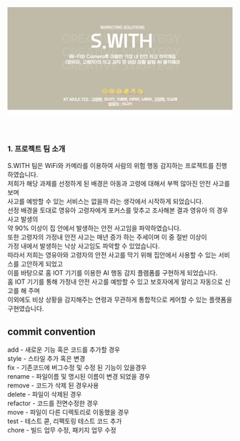 ﻿<div align="center">
<p><img src="/doc/images/main.png"></p>
</div>
<br/>

### 1. 프로젝트 팀 소개
 S.WITH 팀은 WiFi와 카메라를 이용하여 사람의 위험 행동 감지하는 프로젝트를 진행하였습니다.<br/>
저희가 해당 과제를 선정하게 된 배경은 아동과 고령에 대해서 부쩍 많아진 안전 사고를 보며 <br/>
사고를 예방할 수 있는 서비스는 없을까 라는 생각에서 시작하게 되었습니다.<br/>
선정 배경을 토대로 영유아 고령자에게 포커스를 맞추고 조사해본 결과 영유아 의 경우 사고 발생의<br/> 
약 90% 이상이 집 안에서 발생하는 안전 사고임을 파악하였습니다.<br/>
또한 고령자의 가정내 안전 사고는 매년 증가 하는 주세이며 이 중 절반 이상이<br/> 
가정 내에서 발생하는 낙상 사고임도 파악할 수 있었습니다.<br/>
따라서 저희는 영유아와 고령자의 안전 사고를 막기 위해 집안에서 사용할 수 있는 서비스를 고안하게 되었고<br/>
이를 바탕으로 홈 IOT 기기를 이용한 AI 행동 감지 플램폼를 구현하게 되었습니다.<br/>
홈 IOT 기기를 통해 가정내 안전 사고를 예방할 수 있고 보호자에게 알리고 자동으로 신고를 해 주며 <br/>
이외에도 비상 상황을 감지해주는 연령과 무관하게 통합적으로 케어할 수 있는 플랫폼을 구현였습니다.<br/>

## commit convention

add - 새로운 기능 혹은 코드를 추가할 경우  
style - 스타일 추가 혹은 변경  
fix - 기존코드에 버그수정 및 수정 된 기능이 있을경우  
rename - 파일이름 및 명시된 이름이 변경 되었을 경우  
remove - 코드가 삭제 된 경우사용  
delete - 파일이 삭제된 경우  
refactor - 코드를 전면수정한 경우  
move - 파일이 다른 디렉토리로 이동했을 경우  
test - 테스트 콛, 리펙토링 테스트 코드 추가  
chore - 빌드 업무 수정, 패키지 업무 수정  

